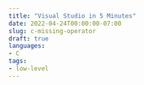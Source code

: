```yaml
---
title: "Visual Studio in 5 Minutes" 
date: 2022-04-24T00:00:00-07:00
slug: c-missing-operator
draft: true
languages:  
- C
tags:
- low-level
---
```

